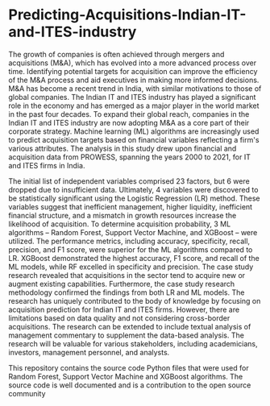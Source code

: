 # Predicting-Acquisitions-Indian-IT-and-ITES-industry
The growth of companies is often achieved through mergers and acquisitions (M&A), which has evolved into a more advanced process over time. Identifying potential targets for acquisition can improve the efficiency of the M&A process and aid executives in making more informed decisions. M&A has become a recent trend in India, with similar motivations to those of global companies. The Indian IT and ITES industry has played a significant role in the economy and has emerged as a major player in the world market in the past four decades. To expand their global reach, companies in the Indian IT and ITES industry are now adopting M&A as a core part of their corporate strategy. Machine learning (ML) algorithms are increasingly used to predict acquisition targets based on financial variables reflecting a firm's various attributes. The analysis in this study drew upon financial and acquisition data from PROWESS, spanning the years 2000 to 2021, for IT and ITES firms in India.

The initial list of independent variables comprised 23 factors, but 6 were dropped due to insufficient data. Ultimately, 4 variables were discovered to be statistically significant using the Logistic Regression (LR) method. These variables suggest that inefficient management, higher liquidity, inefficient financial structure, and a mismatch in growth resources increase the likelihood of acquisition. To determine acquisition probability, 3 ML algorithms – Random Forest, Support Vector Machine, and XGBoost – were utilized. The performance metrics, including accuracy, specificity, recall, precision, and F1 score, were superior for the ML algorithms compared to LR. XGBoost demonstrated the highest accuracy, F1 score, and recall of the ML models, while RF excelled in specificity and precision. The case study research revealed that acquisitions in the sector tend to acquire new or augment existing capabilities. Furthermore, the case study research methodology confirmed the findings from both LR and ML models. The research has uniquely contributed to the body of knowledge by focusing on acquisition prediction for Indian IT and ITES firms. However, there are limitations based on data quality and not considering cross-border acquisitions. The research can be extended to include textual analysis of management commentary to supplement the data-based analysis. The research will be valuable for various stakeholders, including academicians, investors, management personnel, and analysts.

This repository contains the source code Python files that were used for Random Forest, Support Vector Machine and XGBoost algorithms. The source code is well documented and is a contribution to the open source community
